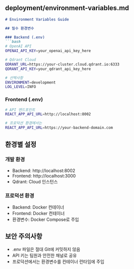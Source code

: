 ## deployment/environment-variables.md

```markdown
# Environment Variables Guide

## 필수 환경변수

### Backend (.env)
```bash
# OpenAI API
OPENAI_API_KEY=your_openai_api_key_here

# Qdrant Cloud
QDRANT_URL=https://your-cluster.cloud.qdrant.io:6333
QDRANT_API_KEY=your_qdrant_api_key_here

# 선택사항
ENVIRONMENT=development
LOG_LEVEL=INFO
```

### Frontend (.env)
```bash
# API 엔드포인트
REACT_APP_API_URL=http://localhost:8002

# 프로덕션 환경에서는
REACT_APP_API_URL=https://your-backend-domain.com
```

## 환경별 설정

### 개발 환경
- Backend: http://localhost:8002
- Frontend: http://localhost:3000
- Qdrant: Cloud 인스턴스

### 프로덕션 환경
- Backend: Docker 컨테이너
- Frontend: Docker 컨테이너
- 환경변수: Docker Compose로 주입

## 보안 주의사항
- .env 파일은 절대 Git에 커밋하지 않음
- API 키는 팀원과 안전한 채널로 공유
- 프로덕션에서는 환경변수를 컨테이너 런타임에 주입
```
